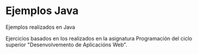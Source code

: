# Ejemplos Java
Ejemplos realizados en Java

Ejercicios basados en los realizados en la asignatura Programación del ciclo superior "Desenvolvemento de Aplicacións Web".
